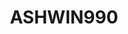 ---
title: ASHWIN990
github: https://github.com/ASHWIN990
mode: dark
transition: 3s
archetype:
  - Little Bit of Everything
---